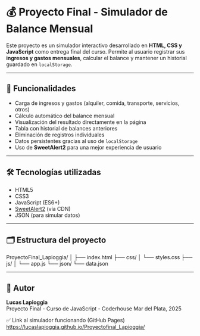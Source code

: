 # 💰 Proyecto Final - Simulador de Balance Mensual

Este proyecto es un simulador interactivo desarrollado en **HTML, CSS y JavaScript** como entrega final del curso. Permite al usuario registrar sus **ingresos y gastos mensuales**, calcular el balance y mantener un historial guardado en `localStorage`.

---

## 🧩 Funcionalidades

- Carga de ingresos y gastos (alquiler, comida, transporte, servicios, otros)
- Cálculo automático del balance mensual
- Visualización del resultado directamente en la página
- Tabla con historial de balances anteriores
- Eliminación de registros individuales
- Datos persistentes gracias al uso de `localStorage`
- Uso de **SweetAlert2** para una mejor experiencia de usuario

---

## 🛠️ Tecnologías utilizadas

- HTML5
- CSS3
- JavaScript (ES6+)
- [SweetAlert2](https://sweetalert2.github.io/) (vía CDN)
- JSON (para simular datos)

---

## 🗂️ Estructura del proyecto

ProyectoFinal_Lapioggia/
│
├── index.html
├── css/
│ └── styles.css
├── js/
│ └── app.js
└── json/
└── data.json


---

## 👤 Autor

**Lucas Lapioggia**  
Proyecto Final - Curso de JavaScript - Coderhouse 
Mar del Plata, 2025

✅ Link al simulador funcionando (GitHub Pages)
https://lucaslapioggia.github.io/Proyectofinal_Lapioggia/
